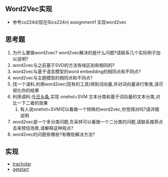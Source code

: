 ## Word2Vec实现
- 参考cs224d(现在叫cs224n) assignment1 实现word2vec


## 思考题
1. 为什么要做word2vec? word2vec解决的是什么问题?请联系几个实际例子加以说明?
2. word2vec与之前基于SVD的方法有啥区别和相同的?
3. word2vec与基于语言模型的word embedding的相同点和不同点?
4. word2vec与主题模型的相同点和不同点?
5. 找一个语料,利用word2vec(现有的工具)得到词向量,并对词向量进行聚类,请可视化你的结果
6. 利用语料:[今日头条](https://github.com/fate233/toutiao-text-classfication-dataset),实现 onehot+SVM 文本分类和基于词向量的文本分类,对比一下二者的效果
    1. 有人说onehot+SVM可以看做一个特殊的word2vec,你觉得对吗?请详细说明
7. word2vec是一个多分类问题,负采样可以看做一个二分类的问题,请联系推荐点击率预估场景,请解释这种观点?
8. word2vec的问题有哪些?有哪些解决方法?


## 实现
- [tracholar](tracholar/)
- [getstart](getstart/)
